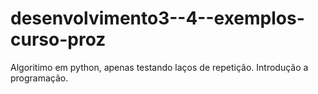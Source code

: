 # desenvolvimento3--4--exemplos-curso-proz

Algoritimo em python, apenas testando laços de repetição.
Introdução a programação.

